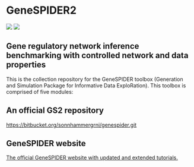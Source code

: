 # GeneSPIDER2 #
<img src="https://sonnhammer-tutorials.bitbucket.io/images/gs_logo_small.png"
      style="max-width:50%"/>
<img src="https://sonnhammer-tutorials.bitbucket.io/images/gs_logo_small.png"/>

## Gene regulatory network inference benchmarking with controlled network and data properties ##

This is the collection repository for the GeneSPIDER toolbox (Generation and Simulation Package for Informative Data ExploRation).
This toolbox is comprised of five modules:

## An official GS2 repository ##
https://bitbucket.org/sonnhammergrni/genespider.git

## GeneSPIDER website ##
[The official GeneSPIDER website with updated and extended tutorials.](https://sonnhammer-tutorials.bitbucket.io/genespider.html)


